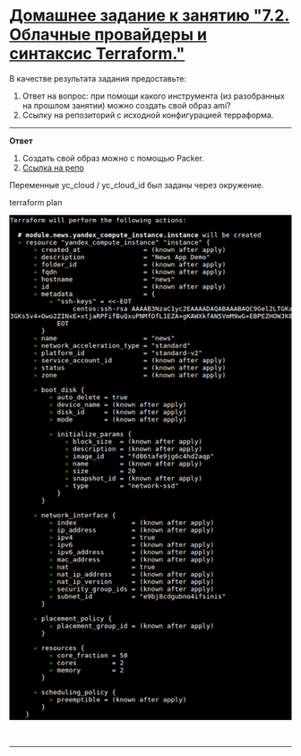 # [Домашнее задание к занятию "7.2. Облачные провайдеры и синтаксис Terraform."](https://github.com/netology-code/virt-homeworks/blob/master/07-terraform-02-syntax/README.md)

В качестве результата задания предоставьте:
1. Ответ на вопрос: при помощи какого инструмента (из разобранных на прошлом занятии) можно создать свой образ ami?
1. Ссылку на репозиторий с исходной конфигурацией терраформа.

---
**Ответ**

1. Создать свой образ можно с помощью Packer.
2. [Ссылка на репо](https://github.com/buurz-playground/devops-netology/tree/master/07-terraform-02-syntax/demo)

Переменные yc_cloud / yc_cloud_id был заданы через окружение.

terraform plan

![](./plan.png)
```


```

---
